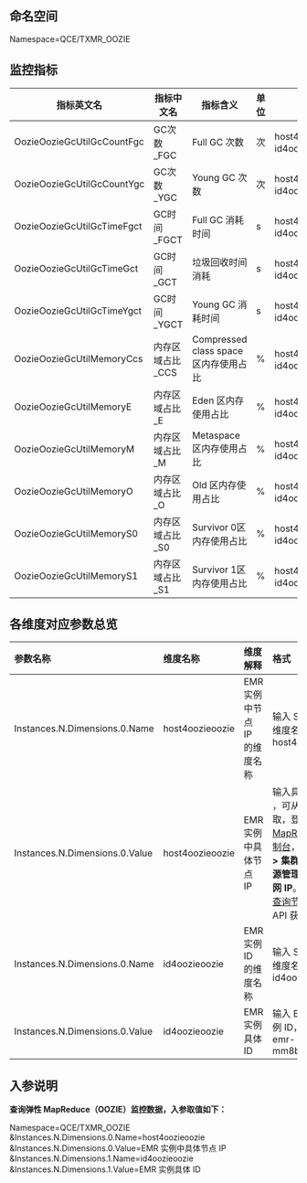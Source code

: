 ## 命名空间

Namespace=QCE/TXMR_OOZIE

## 监控指标

| 指标英文名                 | 指标中文名       | 指标含义                              | 单位 | 维度                           |
| -------------------------- | ---------------- | ------------------------------------- | ---- | ------------------------------ |
| OozieOozieGcUtilGcCountFgc | GC次数_FGC       | Full GC 次数                          | 次   | host4oozieoozie、id4oozieoozie |
| OozieOozieGcUtilGcCountYgc | GC次数_YGC       | Young GC 次数                         | 次   | host4oozieoozie、id4oozieoozie |
| OozieOozieGcUtilGcTimeFgct | GC时间_FGCT      | Full GC 消耗时间                      | s    | host4oozieoozie、id4oozieoozie |
| OozieOozieGcUtilGcTimeGct  | GC时间_GCT       | 垃圾回收时间消耗                      | s    | host4oozieoozie、id4oozieoozie |
| OozieOozieGcUtilGcTimeYgct | GC时间_YGCT      | Young GC 消耗时间                     | s    | host4oozieoozie、id4oozieoozie |
| OozieOozieGcUtilMemoryCcs  | 内存区域占比_CCS | Compressed class space 区内存使用占比 | %    | host4oozieoozie、id4oozieoozie |
| OozieOozieGcUtilMemoryE    | 内存区域占比_E   | Eden 区内存使用占比                   | %    | host4oozieoozie、id4oozieoozie |
| OozieOozieGcUtilMemoryM    | 内存区域占比_M   | Metaspace 区内存使用占比              | %    | host4oozieoozie、id4oozieoozie |
| OozieOozieGcUtilMemoryO    | 内存区域占比_O   | Old 区内存使用占比                    | %    | host4oozieoozie、id4oozieoozie |
| OozieOozieGcUtilMemoryS0   | 内存区域占比_S0  | Survivor 0区内存使用占比              | %    | host4oozieoozie、id4oozieoozie |
| OozieOozieGcUtilMemoryS1   | 内存区域占比_S1  | Survivor 1区内存使用占比              | %    | host4oozieoozie、id4oozieoozie |

## 各维度对应参数总览

| 参数名称                       | 维度名称        | 维度解释                     | 格式                                                         |
| :----------------------------- | :-------------- | :--------------------------- | :----------------------------------------------------------- |
| Instances.N.Dimensions.0.Name  | host4oozieoozie | EMR 实例中节点 IP 的维度名称 | 输入 String 类型维度名称：host4oozieoozie                    |
| Instances.N.Dimensions.0.Value | host4oozieoozie | EMR 实例中具体节点 IP        | 输入具体节点 IP ，可从控制台获取，登录 [腾讯云 MapReduce 控制台](https://console.cloud.tencent.com/emr)，单击**实例 > 集群资源 > 资源管理 > 节点内网 IP**。也可通过 [查询节点信息](https://cloud.tencent.com/document/product/589/41707) API 获取。 |
| Instances.N.Dimensions.0.Name  | id4oozieoozie   | EMR 实例 ID 的维度名称       | 输入 String 类型维度名称：id4oozieoozie                      |
| Instances.N.Dimensions.0.Value | id4oozieoozie   | EMR 实例具体 ID              | 输入 EMR 具体实例 ID，例如：emr-mm8bs222                     |



## 入参说明

**查询弹性 MapReduce（OOZIE）监控数据，入参取值如下：**

Namespace=QCE/TXMR_OOZIE
&Instances.N.Dimensions.0.Name=host4oozieoozie
&Instances.N.Dimensions.0.Value=EMR 实例中具体节点 IP
&Instances.N.Dimensions.1.Name=id4oozieoozie
&Instances.N.Dimensions.1.Value=EMR 实例具体 ID






